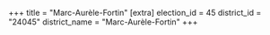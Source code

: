 +++
title = "Marc-Aurèle-Fortin"
[extra]
election_id = 45
district_id = "24045"
district_name = "Marc-Aurèle-Fortin"
+++
